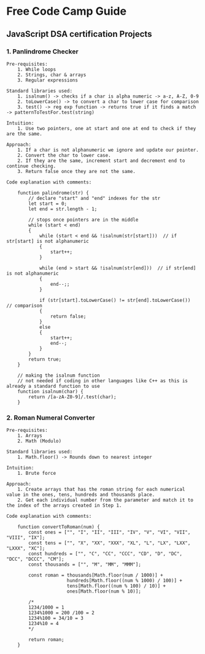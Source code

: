 # Free Code Camp Guide
## JavaScript DSA certification Projects

### 1. Panlindrome Checker
	Pre-requisites:
		1. While loops
   		2. Strings, char & arrays
   		3. Regular expressions
	 
   	Standard libraries used:
   		1. isalnum() -> checks if a char is alpha numeric -> a-z, A-Z, 0-9
   		2. toLowerCase() -> to convert a char to lower case for comparison
   		3. test() -> reg exp function -> returns true if it finds a match -> patternToTestFor.test(string)

	Intuition:
 		1. Use two pointers, one at start and one at end to check if they are the same.

	Approach:
 		1. If a char is not alphanumeric we ignore and update our pointer.
   		2. Convert the char to lower case.
   		2. If they are the same, increment start and decrement end to continue checking.
	 	3. Return false once they are not the same.

  	Code explanation with comments: 
   
   		function palindrome(str) {
	 		// declare "start" and "end" indexes for the str
	  		let start = 0;
    		let end = str.length - 1;

			// stops once pointers are in the middle
    		while (start < end)
    		{
      			while (start < end && !isalnum(str[start]))  // if str[start] is not alphanumeric
      			{
					start++;
      			}
		 
      			while (end > start && !isalnum(str[end]))  // if str[end] is not alphanumeric
      			{
					end--;;
      			}
		 
      			if (str[start].toLowerCase() != str[end].toLowerCase())  // comparison
      			{
					return false;
      			}
      			else 
      			{
					start++;
					end--;
      			}
    		}
    		return true;
		}

		// making the isalnum function
  		// not needed if coding in other languages like C++ as this is already a standard function to use
		function isalnum(char) {
    		return /[a-zA-Z0-9]/.test(char);
		}

   ### 2. Roman Numeral Converter
	Pre-requisites:
		1. Arrays
   		2. Math (Modulo)
	 
   	Standard libraries used:
   		1. Math.floor() -> Rounds down to nearest integer

	Intuition:
 		1. Brute force

	Approach:
 		1. Create arrays that has the roman string for each numerical value in the ones, tens, hundreds and thousands place.
   		2. Get each individual number from the parameter and match it to the index of the arrays created in Step 1.

  	Code explanation with comments: 

   		function convertToRoman(num) {
			const ones = ["", "I", "II", "III", "IV", "V", "VI", "VII", "VIII", "IX"];
			const tens = ["", "X", "XX", "XXX", "XL", "L", "LX", "LXX", "LXXX", "XC"];
			const hundreds = ["", "C", "CC", "CCC", "CD", "D", "DC", "DCC", "DCCC", "CM"];
			const thousands = ["", "M", "MM", "MMM"];

			const roman = thousands[Math.floor(num / 1000)] + 
                          hundreds[Math.floor((num % 1000) / 100)] +
                          tens[Math.floor((num % 100) / 10)] + 
                          ones[Math.floor(num % 10)];

			/*
   			1234/1000 = 1
	  		1234%1000 = 200 /100 = 2
	 		1234%100 = 34/10 = 3
			1234%10 = 4
   			*/
	  
			return roman;
		}
